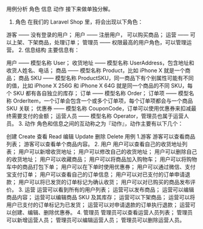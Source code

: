 用例分析
角色
信息
动作
接下来做单独分解。

1. 角色
在我们的 Laravel Shop 里，将会出现以下角色：

游客 —— 没有登录的用户；
用户 —— 注册用户， 可以购买商品；
运营 —— 可以上架、下架商品，处理订单；
管理员 —— 权限最高的用户角色，可以管理运营。
2. 信息结构
主要信息有：

用户 —— 模型名称 User；
收货地址 —— 模型名称 UserAddress，包含地址和收货人姓名、电话；
商品 —— 模型名称 Product，比如 iPhone X 就是一个商品；
商品 SKU —— 模型名称 ProductSKU，同一商品下有个别属性可能有不同的值，比如 iPhone X 256G 和 iPhone X 64G 就是同一个商品的不同 SKU，每个 SKU 都有各自独立的库存；
订单 —— 模型名称 Order；
订单项 —— 模型名称 OrderItem，一个订单会包含一个或多个订单项，每个订单项都会与一个商品 SKU 关联；
优惠券 —— 模型名称 CouponCode，订单可以使用优惠券来扣减最终需要支付的金额；
运营人员 —— 模型名称 Operator，管理员也属于运营人员。
3. 动作
角色和信息之间的互动称之为『动作』，动作主要有以下几个：

创建 Create
查看 Read
编辑 Update
删除 Delete
用例
1.游客
游客可以查看商品列表；
游客可以查看单个商品内容。
2. 用户
用户可以查看自己的收货地址列表；
用户可以新增收货地址；
用户可以修改自己的收货地址；
用户可以删除自己的收货地址；
用户可以收藏商品；
用户可以将商品加入购物车；
用户可以将购物车中的商品打包下单；
用户可以在下单时使用优惠券；
用户可以通过微信、支付宝支付订单；
用户可以查看自己的订单信息；
用户可以对已支付的订单申请退款；
用户可以将已发货的订单标记为确认收货；
用户可以对已购买的商品发布评价。
3. 运营
运营可以看到所有的用户列表；
运营可以发布商品；
运营可以编辑商品内容；
运营可以编辑商品 SKU 及其库存；
运营可以下架商品；
运营可以将用户已支付的订单标记为已发货；
运营可以对申请退款的订单执行退款；
运营可以创建、编辑、删除优惠券。
4. 管理员
管理员可以查看运营人员列表；
管理员可以新增运营人员；
管理员可以编辑运营人员；
管理员可以删除运营人员。